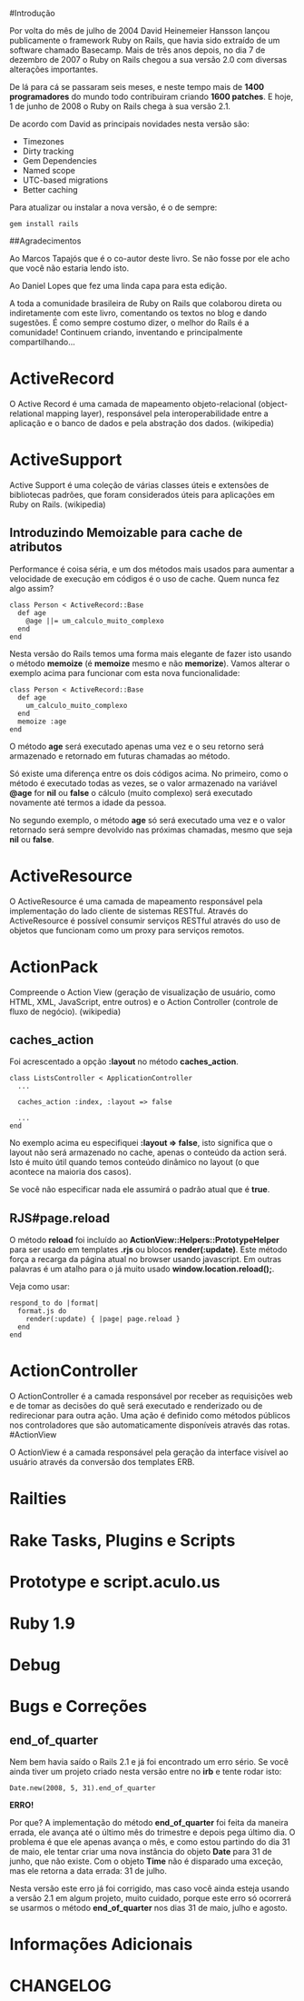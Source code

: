 #Introdução

Por volta do mês de julho de 2004 David Heinemeier Hansson lançou publicamente o framework Ruby on Rails, que havia sido extraído de um software chamado Basecamp. Mais de três anos depois, no dia 7 de dezembro de 2007 o Ruby on Rails chegou a sua versão 2.0 com diversas alterações importantes.

De lá para cá se passaram seis meses, e neste tempo mais de **1400 programadores** do mundo todo contribuiram criando **1600 patches**. E hoje, 1 de junho de 2008 o Ruby on Rails chega à sua versão 2.1.

De acordo com David as principais novidades nesta versão são:

* Timezones
* Dirty tracking
* Gem Dependencies
* Named scope
* UTC-based migrations
* Better caching

Para atualizar ou instalar a nova versão, é o de sempre:

	gem install rails

##Agradecimentos

Ao Marcos Tapajós que é o co-autor deste livro. Se não fosse por ele acho que você não estaria lendo isto.

Ao Daniel Lopes que fez uma linda capa para esta edição.

A toda a comunidade brasileira de Ruby on Rails que colaborou direta ou indiretamente com este livro, comentando os textos no blog e dando sugestões. É como sempre costumo dizer, o melhor do Rails é a comunidade! Continuem criando, inventando e principalmente compartilhando...
# ActiveRecord

O Active Record é uma camada de mapeamento objeto-relacional (object-relational mapping layer), responsável pela interoperabilidade entre a aplicação e o banco de dados e pela abstração dos dados.
(wikipedia)
# ActiveSupport

Active Support é uma coleção de várias classes úteis e extensões de bibliotecas padrões, que foram considerados úteis para aplicações em Ruby on Rails.
(wikipedia)
## Introduzindo Memoizable para cache de atributos

Performance é coisa séria, e um dos métodos mais usados para aumentar a velocidade de execução em códigos é o uso de cache. Quem nunca fez algo assim?

	class Person < ActiveRecord::Base
	  def age
	    @age ||= um_calculo_muito_complexo
	  end
	end

Nesta versão do Rails temos uma forma mais elegante de fazer isto usando o método **memoize** (é **memoize** mesmo e não **memorize**). Vamos alterar o exemplo acima para funcionar com esta nova funcionalidade:

	class Person < ActiveRecord::Base
	  def age
	    um_calculo_muito_complexo
	  end
	  memoize :age
	end

O método **age** será executado apenas uma vez e o seu retorno será armazenado e retornado em futuras chamadas ao método.

Só existe uma diferença entre os dois códigos acima. No primeiro, como o método é executado todas as vezes, se o valor armazenado na variável **@age** for **nil** ou **false** o cálculo (muito complexo) será executado novamente até termos a idade da pessoa.

No segundo exemplo, o método **age** só será executado uma vez e o valor retornado será sempre devolvido nas próximas chamadas, mesmo que seja **nil** ou **false**.

# ActiveResource

O ActiveResource é uma camada de mapeamento responsável pela implementação do lado cliente de sistemas RESTful. Através do ActiveResource é possível consumir serviços RESTful através do uso de objetos que funcionam como um proxy para serviços remotos.
# ActionPack

Compreende o Action View (geração de visualização de usuário, como HTML, XML, JavaScript, entre outros) e o Action Controller (controle de fluxo de negócio).
(wikipedia)
## caches\_action

Foi acrescentado a opção **:layout** no método **caches\_action**.

	class ListsController < ApplicationController
	  ...

	  caches_action :index, :layout => false

	  ...
	end

No exemplo acima eu especifiquei **:layout => false**, isto significa que o layout não será armazenado no cache, apenas o conteúdo da action será. Isto é muito útil quando temos conteúdo dinâmico no layout (o que acontece na maioria dos casos).

Se você não especificar nada ele assumirá o padrão atual que é **true**.

## RJS#page.reload

O método **reload** foi incluído ao **ActionView::Helpers::PrototypeHelper** para ser usado em templates **.rjs** ou blocos **render(:update)**. Este método força a recarga da página atual no browser usando javascript. Em outras palavras é um atalho para o já muito usado **window.location.reload();**.

Veja como usar:

	respond_to do |format|
	  format.js do
	    render(:update) { |page| page.reload }
	  end
	end

# ActionController

O ActionController é a camada responsável por receber as requisições web e de tomar as decisões do quê será executado e renderizado ou de redirecionar para outra ação.
Uma ação é definido como métodos públicos nos controladores que são automaticamente disponíveis através das rotas.
#ActionView

O ActionView é a camada responsável pela geração da interface visível ao usuário através da conversão dos templates ERB.
# Railties

# Rake Tasks, Plugins e Scripts

# Prototype e script.aculo.us

# Ruby 1.9

# Debug

# Bugs e Correções

## end\_of\_quarter

Nem bem havia saído o Rails 2.1 e já foi encontrado um erro sério. Se você ainda tiver um projeto criado nesta versão entre no **irb** e tente rodar isto:

	Date.new(2008, 5, 31).end_of_quarter

**ERRO!**

Por que? A implementação do método **end\_of\_quarter** foi feita da maneira errada, ele avança até o último mês do trimestre e depois pega último dia. O problema é que ele apenas avança o mês, e como estou partindo do dia 31 de maio, ele tentar criar uma nova instância do objeto **Date** para 31 de junho, que não existe. Com o objeto **Time** não é disparado uma exceção, mas ele retorna a data errada: 31 de julho.

Nesta versão este erro já foi corrigido, mas caso você ainda esteja usando a versão 2.1 em algum projeto, muito cuidado, porque este erro só ocorrerá se usarmos o método **end\_of\_quarter** nos dias 31 de maio, julho e agosto.

# Informações Adicionais

# CHANGELOG
